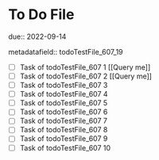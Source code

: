 # To Do File

due:: 2022-09-14

metadatafield:: todoTestFile_607_19

- [ ] Task of todoTestFile_607 1 [[Query me]]
- [ ] Task of todoTestFile_607 2 [[Query me]]
- [ ] Task of todoTestFile_607 3
- [ ] Task of todoTestFile_607 4
- [ ] Task of todoTestFile_607 5
- [ ] Task of todoTestFile_607 6
- [ ] Task of todoTestFile_607 7
- [ ] Task of todoTestFile_607 8
- [ ] Task of todoTestFile_607 9
- [ ] Task of todoTestFile_607 10